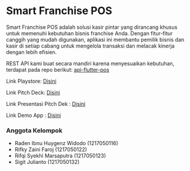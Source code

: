 # Smart Franchise POS

<p>Smart Franchise POS adalah solusi kasir pintar yang dirancang khusus untuk memenuhi kebutuhan bisnis franchise Anda. Dengan fitur-fitur canggih yang mudah digunakan, aplikasi ini membantu pemilik bisnis dan kasir di setiap cabang untuk mengelola transaksi dan melacak kinerja dengan lebih efisien.</p>

<p>REST API kami buat secara mandiri karena menyesuaikan kebutuhan, terdapat pada repo berikut: <a href="https://github.com/hagendodo/api-flutter-pos" target="_blank">api-flutter-pos</a></p>

<p>Link Playstore: <a href="https://play.google.com/store/apps/details?id=org.anugrah_kos.smart_franchise_pos" target="_blank">Disini</a></p>

<p>Link Pitch Deck: <a href="https://docs.google.com/presentation/d/1wxEhC3eHdqyGhZ0nG1bG0Y9k4QWmR6q5q1G-dcjDj2c/edit?usp=sharing" target="_blank">Disini</a></p>

<p>Link Presentasi Pitch Dek : <a href="https://youtu.be/0jF79fzkh8I" target="_blank">Disini</a></p>

<p>Link Demo App : <a href="https://youtu.be/MyoA-eY9nnw" target="_blank">Disini</a></p>

### Anggota Kelompok
<ul>
<li>Raden Ibnu Huygenz Widodo (1217050116)</li>
<li>Rifky Zaini Faroj (1217050122)</li>
<li>Rifqi Syekhi Marsaputra (1217050123)</li>
<li>Sigit Julianto (1217050132)</li>
</ul>
